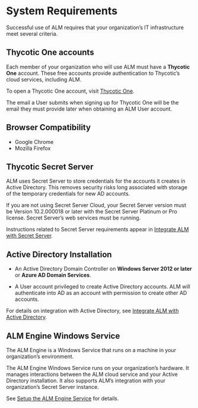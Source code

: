 ﻿[title]: # (System Requirements)
[tags]: # (Account Lifecycle Manager,ALM,Active Directory,)
[priority]: # (5110)

# System Requirements

Successful use of ALM requires that your organization’s IT infrastructure meet several criteria.

## Thycotic One accounts

Each member of your organization who will use ALM must have a **Thycotic One** account. These free accounts provide authentication to Thycotic’s cloud services, including ALM.

To open a Thycotic One account, visit [Thycotic One](https://login.thycotic.com/Account/Login).

The email a User submits when signing up for Thycotic One will be the email they must provide later when obtaining an ALM User account.

## Browser Compatibility

* Google Chrome
* Mozilla Firefox

## Thycotic Secret Server

ALM uses Secret Server to store credentials for the accounts it creates in Active Directory. This removes security risks long associated with storage of the temporary credentials for new AD accounts.

If you are not using Secret Server Cloud, your Secret Server version must be Version 10.2.000018 or later with the Secret Server Platinum or Pro license. Secret Server’s web services must be running.

Instructions related to Secret Server requirements appear in [Integrate ALM with Secret Server](../integ-secret-serv/).

## Active Directory Installation

* An Active Directory Domain Controller on **Windows Server 2012 or later** or **Azure AD Domain Services**.

* A User account privileged to create Active Directory accounts. ALM will authenticate into AD as an account with permission to create other AD accounts.

For details on integration with Active Directory, see [Integrate ALM with Active Directory](../integ-active-dir/).

## ALM Engine Windows Service

The ALM Engine is a Windows Service that runs on a machine in your organization’s environment.

The ALM Engine Windows Service runs on your organization’s hardware. It manages interactions between the ALM cloud service and your Active Directory installation. It also supports ALM’s integration with your organization’s Secret Server instance.

See [Setup the ALM Engine Service](../setup-alm-engine/) for details.
